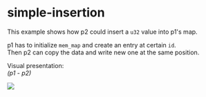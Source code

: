 # simple-insertion

This example shows how p2 could insert a `u32` value into p1's map.

p1 has to initialize `mem_map` and create an entry at certain `id`. <br>
Then p2 can copy the data and write new one at the same position.

Visual presentation: <br> 
*(p1 - p2)*

<img src="https://i.imgur.com/0MDlOtm.gif">
